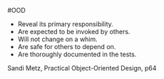 #OOD 

- Reveal its primary responsibility.
- Are expected to be invoked by others.
- Will not change on a whim.
- Are safe for others to depend on.
- Are thoroughly documented in the tests.

Sandi Metz, Practical Object-Oriented Design, p64
